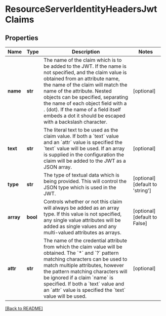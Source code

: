 # ResourceServerIdentityHeadersJwtClaims


## Properties

Name | Type | Description | Notes
------------ | ------------- | ------------- | -------------
**name** | **str** | The name of the claim which is to be added to the JWT. If the name is not specified, and the claim value is obtained from an attribute name, the name of the claim will match the name of the attribute.   Nested objects can be specified, separating the name of each object field with a . (dot).  If the name of a field itself embeds a dot it should be escaped with a backslash character.  | [optional] 
**text** | **str** | The literal text to be used as the claim value.  If both a &#x60;text&#x60; value and an &#x60;attr&#x60; value is specified the &#x60;text&#x60; value will be used.  If an array is supplied in the configuration the claim will be added to the JWT as a JSON array.  | [optional] 
**type** | **str** | The type of textual data which is being provided.  This will control the JSON type which is used in the JWT.  | [optional] [default to 'string']
**array** | **bool** | Controls whether or not this claim will always be added  as an array type.  If this value is not specified, any single value attributes will be added as single values and any multi-valued attributes as arrays.  | [optional] [default to False]
**attr** | **str** | The name of the credential attribute from which the claim value will be obtained.  The &#x60;*&#x60; and &#x60;?&#x60; pattern matching characters can be used to match multiple attributes, however the pattern matching characters will be ignored if a claim &#x60;name&#x60; is specified.  If both a &#x60;text&#x60; value and an &#x60;attr&#x60; value is specified the &#x60;text&#x60; value will be used.  | [optional] 

[[Back to README]](../README.md)



